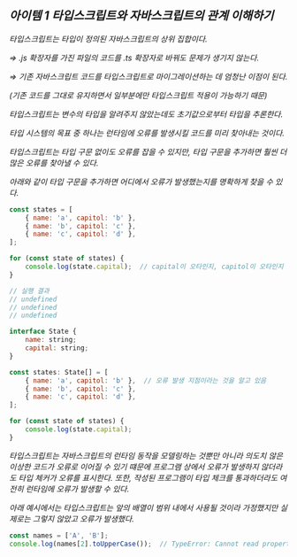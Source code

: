 ## *아이템 1 타입스크립트와 자바스크립트의 관계 이해하기*

*타입스크립트는 타입이 정의된 자바스크립트의 상위 집합이다.*

*⇒ .js 확장자를 가진 파일의 코드를 .ts 확장자로 바꿔도 문제가 생기지 않는다.*

*⇒ 기존 자바스크립트 코드를 타입스크립트로 마이그레이션하는 데 엄청난 이점이 된다.* 

*(기존 코드를 그대로 유지하면서 일부분에만 타입스크립트 적용이 가능하기 때문)*

*타입스크립트는 변수의 타입을 알려주지 않았는데도 초기값으로부터 타입을 추론한다.*

*타입 시스템의 목표 중 하나는 런타임에 오류를 발생시킬 코드를 미리 찾아내는 것이다.*

*타입스크립트는 타입 구문 없이도 오류를 잡을 수 있지만, 타입 구문을 추가하면 훨씬 더 많은 오류를 찾아낼 수 있다.*

*아래와 같이 타입 구문을 추가하면 어디에서 오류가 발생했는지를 명확하게 찾을 수 있다.*

```jsx
const states = [
    { name: 'a', capitol: 'b' },
    { name: 'b', capitol: 'c' },
    { name: 'c', capitol: 'd' },
];

for (const state of states) {
    console.log(state.capital);  // capital이 오타인지, capitol이 오타인지 구분 못 함
}

// 실행 결과
// undefined
// undefined
// undefined
```

```jsx
interface State {
    name: string;
    capital: string;
}

const states: State[] = [
    { name: 'a', capitol: 'b' },  // 오류 발생 지점이라는 것을 알고 있음
    { name: 'b', capitol: 'c' },
    { name: 'c', capitol: 'd' },
];

for (const state of states) {
    console.log(state.capital);
}
```

*타입스크립트는 자바스크립트의 런타임 동작을 모델링하는 것뿐만 아니라 의도치 않은 이상한 코드가 오류로 이어질 수 있기 떄문에 프로그램 상에서 오류가 발생하지 않더라도 타입 체커가 오류를 표시한다. 또한, 작성된 프로그램이 타입 체크를 통과하더라도 여전히 런타임에 오류가 발생할 수 있다.* 

*아래 예시에서는 타입스크립트는 앞의 배열이 범위 내에서 사용될 것이라 가정했지만 실제로는 그렇지 않았고 오류가 발생했다.*

```jsx
const names = ['A', 'B'];
console.log(names[2].toUpperCase());  // TypeError: Cannot read property 'toUpperCase' of undefined
```